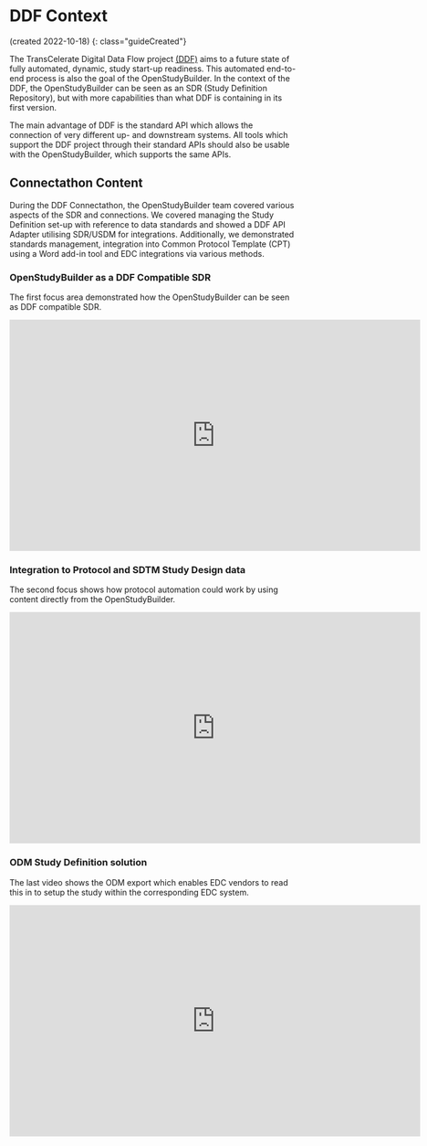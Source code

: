 # DDF Context

(created 2022-10-18) 
{: class="guideCreated"}

The TransCelerate Digital Data Flow project [(DDF)](https://www.transceleratebiopharmainc.com/initiatives/digital-data-flow/) aims to a future state of fully automated, dynamic, study start-up readiness. This automated end-to-end process is also the goal of the OpenStudyBuilder. In the context of the DDF, the OpenStudyBuilder can be seen as an SDR (Study Definition Repository), but with more capabilities than what DDF is containing in its first version.

The main advantage of DDF is the standard API which allows the connection of very different up- and downstream systems. All tools which support the DDF project through their standard APIs should also be usable with the OpenStudyBuilder, which supports the same APIs.

## Connectathon Content

During the DDF Connectathon, the OpenStudyBuilder team covered various aspects of the SDR and connections. We covered managing the Study Definition set-up with reference to data standards and showed a DDF API Adapter utilising SDR/USDM for integrations. Additionally, we demonstrated standards management, integration into Common Protocol Template (CPT) using a Word add-in tool and EDC integrations via various methods.

### OpenStudyBuilder as a DDF Compatible SDR

The first focus area demonstrated how the OpenStudyBuilder can be seen as DDF compatible SDR.

<iframe
  title="DDF-1 OpenStudyBuilder as SDR Solution"
  width=720
  height=405
  src="https://www.youtube-nocookie.com/embed/SB3AFJJQj-c"
  frameBorder="0"
  allow="accelerometer; encrypted-media; gyroscope; picture-in-picture"
  allowFullScreen
></iframe>

### Integration to Protocol and SDTM Study Design data

The second focus shows how protocol automation could work by using content directly from the OpenStudyBuilder.

<iframe
  title="DDF-2 OpenStudyBuilder for Standards and Protocol"
  width=720
  height=405
  src="https://www.youtube-nocookie.com/embed/rUOIwqVWGII"
  frameBorder="0"
  allow="accelerometer; encrypted-media; gyroscope; picture-in-picture"
  allowFullScreen
></iframe>

### ODM Study Definition solution

The last video shows the ODM export which enables EDC vendors to read this in to setup the study within the corresponding EDC system.

<iframe
  title="DDF-3 OpenStudyBuilder with EDC Integrations"
  width=720
  height=405
  src="https://www.youtube-nocookie.com/embed/gGYkZGjWprs"
  frameBorder="0"
  allow="accelerometer; encrypted-media; gyroscope; picture-in-picture"
  allowFullScreen
></iframe>